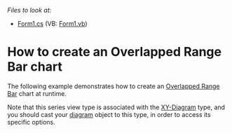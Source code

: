 <!-- default file list -->
*Files to look at*:

* [Form1.cs](./CS/Series_OverlappedRangeBarChart/Form1.cs) (VB: [Form1.vb](./VB/Series_OverlappedRangeBarChart/Form1.vb))
<!-- default file list end -->
# How to create an Overlapped Range Bar chart


<p>The following example demonstrates how to create an <a href="http://devexpress.com/Help/Content.aspx?help=XtraCharts&document=CustomDocument2983.htm">Overlapped Range Bar</a> chart at runtime.</p><p>Note that this series view type is associated with the <a href="http://devexpress.com/Help/Content.aspx?help=XtraCharts&document=CustomDocument5908.htm">XY-Diagram</a> type, and you should cast your <a href="http://devexpress.com/Help/Content.aspx?help=XtraCharts&document=CustomDocument6017.htm">diagram</a> object to this type, in order to access its specific options.</p>

<br/>


